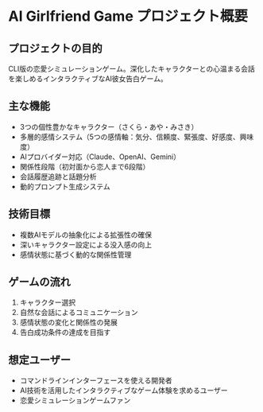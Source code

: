 # AI Girlfriend Game プロジェクト概要

## プロジェクトの目的
CLI版の恋愛シミュレーションゲーム。深化したキャラクターとの心温まる会話を楽しめるインタラクティブなAI彼女告白ゲーム。

## 主な機能
- 3つの個性豊かなキャラクター（さくら・あや・みさき）
- 多層的感情システム（5つの感情軸：気分、信頼度、緊張度、好感度、興味度）
- AIプロバイダー対応（Claude、OpenAI、Gemini）
- 関係性段階（初対面から恋人まで6段階）
- 会話履歴追跡と話題分析
- 動的プロンプト生成システム

## 技術目標
- 複数AIモデルの抽象化による拡張性の確保
- 深いキャラクター設定による没入感の向上
- 感情状態に基づく動的な関係性管理

## ゲームの流れ
1. キャラクター選択
2. 自然な会話によるコミュニケーション
3. 感情状態の変化と関係性の発展
4. 告白成功条件の達成を目指す

## 想定ユーザー
- コマンドラインインターフェースを使える開発者
- AI技術を活用したインタラクティブなゲーム体験を求めるユーザー
- 恋愛シミュレーションゲームファン